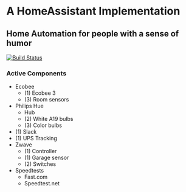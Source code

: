 # A HomeAssistant Implementation
## Home Automation for people with a sense of humor
[![Build Status](https://travis-ci.org/jxc/homeassistant.svg?branch=master)](https://travis-ci.org/jxc/homeassistant)

### Active Components

- Ecobee
  - (1) Ecobee 3
  - (3) Room sensors
- Philips Hue
  - Hub
  - (2) White A19 bulbs
  - (3) Color bulbs
- (1) Slack
- (1) UPS Tracking
- Zwave
  - (1) Controller
  - (1) Garage sensor
  - (2) Switches
- Speedtests
  - Fast.com
  - Speedtest.net